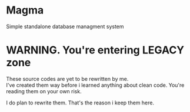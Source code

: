 # Magma
Simple standalone database managment system

# WARNING. You're entering LEGACY zone
These source codes are yet to be rewritten by me.  
I've created them way before i learned anything about clean code.
You're reading them on your own risk.

I do plan to rewrite them. That's the reason i keep them here.
